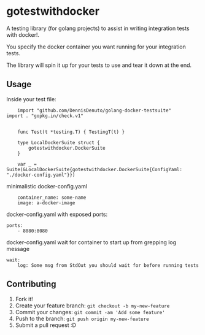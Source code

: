 # gotestwithdocker

A testing library (for golang projects) to assist in writing integration tests with docker!.

You specify the docker container you want running for your integration tests.

The library will spin it up for your tests to use and tear it down at the end.

## Usage

Inside your test file:

        import "github.com/DennisDenuto/golang-docker-testsuite"
	import . "gopkg.in/check.v1"


        func Test(t *testing.T) { TestingT(t) }

        type LocalDockerSuite struct {
        	gotestwithdocker.DockerSuite
        }

        var _ = Suite(&LocalDockerSuite{gotestwithdocker.DockerSuite{ConfigYaml: "./docker-config.yaml"}})

minimalistic docker-config.yaml

        container_name: some-name
        image: a-docker-image

docker-config.yaml with exposed ports:

	ports:
		- 8080:8080

docker-config.yaml wait for container to start up from grepping log message

	wait:
		log: Some msg from StdOut you should wait for before running tests

## Contributing

1. Fork it!
2. Create your feature branch: `git checkout -b my-new-feature`
3. Commit your changes: `git commit -am 'Add some feature'`
4. Push to the branch: `git push origin my-new-feature`
5. Submit a pull request :D

